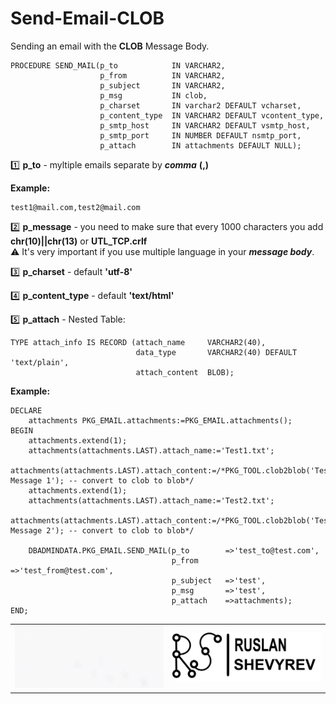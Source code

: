 # Send-Email-CLOB

Sending an email with the **CLOB** Message Body.

```
PROCEDURE SEND_MAIL(p_to            IN VARCHAR2,
                    p_from          IN VARCHAR2,
                    p_subject       IN VARCHAR2,
                    p_msg           IN clob,
                    p_charset       IN varchar2 DEFAULT vcharset,
                    p_content_type  IN VARCHAR2 DEFAULT vcontent_type,
                    p_smtp_host     IN VARCHAR2 DEFAULT vsmtp_host,
                    p_smtp_port     IN NUMBER DEFAULT nsmtp_port,
                    p_attach        IN attachments DEFAULT NULL);
```

:one: **p_to** - myltiple emails separate by ***comma*** **(,)**

**Example:**
```
test1@mail.com,test2@mail.com
```

:two: **p_message** - you need to make sure that every 1000 characters you add **chr(10)||chr(13)** or **UTL_TCP.crlf**\
:warning: It's very important if you use multiple language in your ***message body***.

:three: **p_charset** - default **'utf-8'**

:four: **p_content_type** - default **'text/html'**

:five: **p_attach** - Nested Table:

```
TYPE attach_info IS RECORD (attach_name     VARCHAR2(40),
                            data_type       VARCHAR2(40) DEFAULT 'text/plain',
                            attach_content  BLOB);
```

**Example:**
```
DECLARE
    attachments PKG_EMAIL.attachments:=PKG_EMAIL.attachments();
BEGIN
    attachments.extend(1);
    attachments(attachments.LAST).attach_name:='Test1.txt';
    attachments(attachments.LAST).attach_content:=/*PKG_TOOL.clob2blob('Test Message 1'); -- convert to clob to blob*/
    attachments.extend(1);
    attachments(attachments.LAST).attach_name:='Test2.txt';
    attachments(attachments.LAST).attach_content:=/*PKG_TOOL.clob2blob('Test Message 2'); -- convert to clob to blob*/ 

    DBADMINDATA.PKG_EMAIL.SEND_MAIL(p_to        =>'test_to@test.com',
                                    p_from      =>'test_from@test.com',
                                    p_subject   =>'test',
                                    p_msg       =>'test',
                                    p_attach    =>attachments);
END;
```

<table>
	<tr>
		<td valign="center" width="49%"><img src="https://github.com/Ruslan-Shevyrev/Ruslan-Shevyrev/blob/main/logoRS/logo_mini.gif" title="logo"></td>
		<td valign="center" width="49%"><img src="https://github.com/Ruslan-Shevyrev/Ruslan-Shevyrev/blob/main/logoRS/logoRS_FULL.png" title="RuslanShevyrev"></td>
	</tr>
</table>